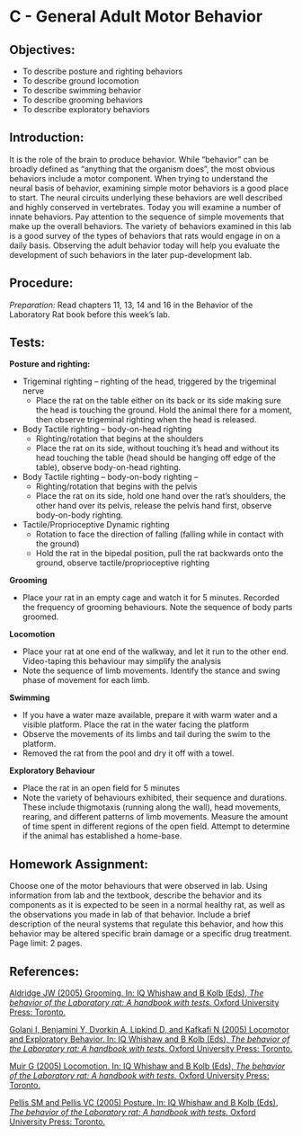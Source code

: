 # C - General Adult Motor Behavior

## Objectives:

* To describe posture and righting behaviors
* To describe ground locomotion
* To describe swimming behavior
* To describe grooming behaviors
* To describe exploratory behaviors

## Introduction:

It is the role of the brain to produce behavior. While “behavior” can be broadly defined as “anything that the organism does”, the most obvious behaviors include a motor component. When trying to understand the neural basis of behavior, examining simple motor behaviors is a good place to start. The neural circuits underlying these behaviors are well described and highly conserved in vertebrates. Today you will examine a number of innate behaviors. Pay attention to the sequence of simple movements that make up the overall behaviors. The variety of behaviors examined in this lab is a good survey of the types of behaviors that rats would engage in on a daily basis. Observing the adult behavior today will help you evaluate the development of such behaviors in the later pup-development lab.

## Procedure:

_Preparation:_ Read chapters 11, 13, 14 and 16 in the Behavior of the Laboratory Rat book before this week’s lab.

## Tests:

**Posture and righting:**

* Trigeminal righting – righting of the head, triggered by the trigeminal nerve
  * Place the rat on the table either on its back or its side making sure the head is touching the ground. Hold the animal there for a moment, then observe trigeminal righting when the head is released.
* Body Tactile righting – body-on-head righting
  * Righting/rotation that begins at the shoulders
  * Place the rat on its side, without touching it’s head and without its head touching the table \(head should be hanging off edge of the table\), observe body-on-head righting.
* Body Tactile righting – body-on-body righting –
  * Righting/rotation that begins with the pelvis
  * Place the rat on its side, hold one hand over the rat’s shoulders, the other hand over its pelvis, release the pelvis hand first, observe body-on-body righting.
* Tactile/Proprioceptive Dynamic righting
  * Rotation to face the direction of falling \(falling while in contact with the ground\)
  * Hold the rat in the bipedal position, pull the rat backwards onto the ground, observe tactile/proprioceptive righting

**Grooming**

* Place your rat in an empty cage and watch it for 5 minutes.  Recorded the frequency of grooming behaviours.  Note the sequence of body parts groomed.

**Locomotion**

* Place your rat at one end of the walkway, and let it run to the other end. Video-taping this behaviour may simplify the analysis
* Note the sequence of limb movements.  Identify the stance and swing phase of movement for each limb.

**Swimming**

* If you have a water maze available, prepare it with warm water and a visible platform.  Place the rat in the water facing the platform
* Observe the movements of its limbs and tail during the swim to the platform.
* Removed the rat from the pool and dry it off with a towel.

**Exploratory Behaviour**

* Place the rat in an open field for 5 minutes
* Note the variety of behaviours exhibited, their sequence and durations.  These include thigmotaxis \(running along the wall\), head movements, rearing, and different patterns of limb movements.  Measure the amount of time spent in different regions of the open field.  Attempt to determine if the animal has established a home-base.

## Homework Assignment:

Choose one of the motor behaviours that were observed in lab. Using information from lab and the textbook, describe the behavior and its components as it is expected to be seen in a normal healthy rat, as well as the observations you made in lab of that behavior. Include a brief description of the neural systems that regulate this behavior, and how this behavior may be altered specific brain damage or a specific drug treatment. Page limit: 2 pages.

## References:

[Aldridge JW (2005) Grooming. In: IQ Whishaw and B Kolb (Eds), *The behavior of the Laboratory rat: A handbook with tests.* Oxford University Press: Toronto.](http://www.sociallearning.info/storage/pdf/lab%20rat%20handbook%20-%20social%20learning.pdf)

[Golani I, Benjamini Y, Dvorkin A, Lipkind D, and Kafkafi N (2005) Locomotor and Exploratory Behavior. In: IQ Whishaw and B Kolb (Eds), *The behavior of the Laboratory rat: A handbook with tests.* Oxford University Press: Toronto.](http://www.sociallearning.info/storage/pdf/lab%20rat%20handbook%20-%20social%20learning.pdf)

[Muir G (2005) Locomotion. In: IQ Whishaw and B Kolb (Eds), *The behavior of the Laboratory rat: A handbook with tests.* Oxford University Press: Toronto.](http://www.sociallearning.info/storage/pdf/lab%20rat%20handbook%20-%20social%20learning.pdf)

[Pellis SM and Pellis VC (2005) Posture. In: IQ Whishaw and B Kolb (Eds), *The behavior of the Laboratory rat: A handbook with tests.* Oxford University Press: Toronto.](http://www.sociallearning.info/storage/pdf/lab%20rat%20handbook%20-%20social%20learning.pdf)
